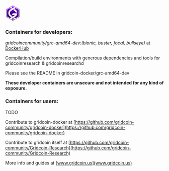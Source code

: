![gridcoin logo](https://github.com/gridcoin-community/Gridcoin-Research/blob/development/share/icons/hicolor/48x48/apps/gridcoinresearch.png "gridcoin logo")

### Containers for developers:

*gridcoincommunity/grc-amd64-dev:(bionic, buster, focal, bullseye)*  at [DockerHub](https://hub.docker.com/r/gridcoincommunity/grc-amd64-dev)

Compilation/build environments with generous dependencies and tools for gridcoinresearch & gridcoinresearchd

Please see the README in gridcoin-docker/grc-amd64-dev

**These developer containers are unsecure and not intended for any kind of exposure.**

### Containers for users:

TODO


Contribute to gridcoin-docker at [https://github.com/gridcoin-community/gridcoin-docker](https://github.com/gridcoin-community/gridcoin-docker)

Contribute to gridcoin itself at [https://github.com/gridcoin-community/Gridcoin-Research](https://github.com/gridcoin-community/Gridcoin-Research)

More info and guides at [www.gridcoin.us](www.gridcoin.us)
